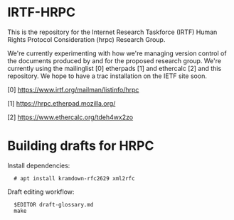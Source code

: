 # IRTF-HRPC
This is the repository for the Internet Research Taskforce (IRTF) Human Rights Protocol Consideration (hrpc) Research Group.

We're currently experimenting with how we're managing version control of the documents produced by and for the proposed research group. We're currently using the mailinglist [0] etherpads [1] and ethercalc [2] and this repository. We hope to have a trac installation on the IETF site soon. 

[0] https://www.irtf.org/mailman/listinfo/hrpc

[1] https://hrpc.etherpad.mozilla.org/

[2] https://www.ethercalc.org/tdeh4wx2zo


Building drafts for HRPC
========================

Install dependencies:

      # apt install kramdown-rfc2629 xml2rfc

Draft editing workflow:

      $EDITOR draft-glossary.md
      make
